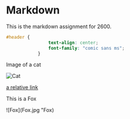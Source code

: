 # Markdown
This is the markdown assignment for 2600.

```css
#header {
                text-align: center; 
                font-family: "comic sans ms"; 
            }
```

Image of a cat 

![Cat](https://static-cdn.123rf.com/images/v5/index-thumbnail/84170952-b.jpg "Cat")

[a relative link](File-2.md)

This is a Fox

![Fox](Fox.jpg "Fox)